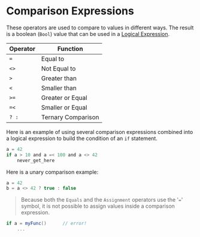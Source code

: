 # Comparison Expressions

These operators are used to compare to values in different ways. The result is a boolean (`Bool`) value that can be used in a [Logical Expression](logical.md).

| Operator | Function
|-------|------
| `=` | Equal to
| `<>` | Not Equal to
| `>` | Greater than
| `<` | Smaller than
| `>=` | Greater or Equal
| `=<` | Smaller or Equal
| `? :` | Ternary Comparison

Here is an example of using several comparison expressions combined into a logical expression to build the condition of an `if` statement.

```C#
a = 42
if a > 10 and a =< 100 and a <> 42
    never_get_here
```

Here is a unary comparison example:

```C#
a = 42
b = a <> 42 ? true : false
```

> Because both the `Equals` and the `Assignment` operators use the '`=`' symbol, it is not possible to assign values inside a comparison expression.

```C#
if a = myFunc()      // error!
    ...
```
